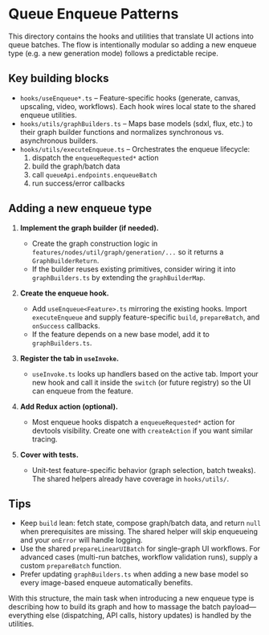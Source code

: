 # Queue Enqueue Patterns

This directory contains the hooks and utilities that translate UI actions into queue batches. The flow is intentionally
modular so adding a new enqueue type (e.g. a new generation mode) follows a predictable recipe.

## Key building blocks

- `hooks/useEnqueue*.ts` – Feature-specific hooks (generate, canvas, upscaling, video, workflows). Each hook wires local
  state to the shared enqueue utilities.
- `hooks/utils/graphBuilders.ts` – Maps base models (sdxl, flux, etc.) to their graph builder functions and normalizes
  synchronous vs. asynchronous builders.
- `hooks/utils/executeEnqueue.ts` – Orchestrates the enqueue lifecycle:
  1. dispatch the `enqueueRequested*` action
  2. build the graph/batch data
  3. call `queueApi.endpoints.enqueueBatch`
  4. run success/error callbacks

## Adding a new enqueue type

1. **Implement the graph builder (if needed).**
   - Create the graph construction logic in `features/nodes/util/graph/generation/...` so it returns a
     `GraphBuilderReturn`.
   - If the builder reuses existing primitives, consider wiring it into `graphBuilders.ts` by extending the `graphBuilderMap`.

2. **Create the enqueue hook.**
   - Add `useEnqueue<Feature>.ts` mirroring the existing hooks. Import `executeEnqueue` and supply feature-specific
     `build`, `prepareBatch`, and `onSuccess` callbacks.
   - If the feature depends on a new base model, add it to `graphBuilders.ts`.

3. **Register the tab in `useInvoke`.**
   - `useInvoke.ts` looks up handlers based on the active tab. Import your new hook and call it inside the `switch`
     (or future registry) so the UI can enqueue from the feature.

4. **Add Redux action (optional).**
   - Most enqueue hooks dispatch a `enqueueRequested*` action for devtools visibility. Create one with `createAction` if
     you want similar tracing.

5. **Cover with tests.**
   - Unit-test feature-specific behavior (graph selection, batch tweaks). The shared helpers already have coverage in
     `hooks/utils/`.

## Tips

- Keep `build` lean: fetch state, compose graph/batch data, and return `null` when prerequisites are missing. The shared
  helper will skip enqueueing and your `onError` will handle logging.
- Use the shared `prepareLinearUIBatch` for single-graph UI workflows. For advanced cases (multi-run batches, workflow
  validation runs), supply a custom `prepareBatch` function.
- Prefer updating `graphBuilders.ts` when adding a new base model so every image-based enqueue automatically benefits.

With this structure, the main task when introducing a new enqueue type is describing how to build its graph and how to
massage the batch payload—everything else (dispatching, API calls, history updates) is handled by the utilities.
